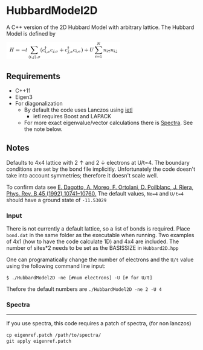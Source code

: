 # HubbardModel2D
A C++ version of the 2D Hubbard Model with arbitrary lattice. The Hubbard Model is defined by

<img src="images/hubbardmodel.png" width="60%">

## Requirements
* C++11
* Eigen3
* For diagonalization 
  * By default the code uses Lanczos using [ietl](https://github.com/garrison/ietl)
    * ietl requires Boost and LAPACK
  * For more exact eigenvalue/vector calculations there is [Spectra](https://github.com/yixuan/spectra). See the note below.


## Notes
Defaults to 4x4 lattice with 2 ↑ and 2 ↓ electrons at U/t=4. The boundary conditions are set by the bond file implicitly. 
Unfortunately the code doesn't take into account symmetries; therefore it doesn't scale well.

To confirm data see [E. Dagotto, A. Moreo, F. Ortolani, D. Poilblanc, J. Riera, Phys. Rev. B 45 (1992) 10741–10760.](https://link.aps.org/doi/10.1103/PhysRevB.45.10741)
The default values, `Ne=4` and `U/t=4` should have a ground state of `-11.53029`

### Input
There is not currently a default lattice, so a list of bonds is required. Place `bond.dat` in the same folder as the executable when running. Two examples of 4x1 (how to have the code calculate 1D) and 4x4 are included. The number of sites*2 needs to be set as the BASISSIZE in `Hubbard2D.hpp`

One can programatically change the number of electrons and the `U/t` value using the following command line input:
```
$ ./HubbardModel2D -ne [#num electrons] -U [# for U/t]
```
Thefore the default numbers are `./HubbardModel2D -ne 2 -U 4`

### Spectra
---
If you use spectra, this code requires a patch of spectra, (for non lanczos)
```
cp eigenref.patch /path/to/spectra/
git apply eigenref.patch
```
